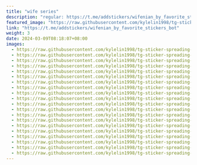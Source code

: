 ```yaml
---
title: "wife series"
description: "regular: https://t.me/addstickers/wifenian_by_favorite_stickers_bot"
featured_image: "https://raw.githubusercontent.com/kylelin1998/tg-sticker-spreading-worldwide-images/main/img/346372b3-68cf-4268-9808-1fde24237cbc.jpg"
link: "https://t.me/addstickers/wifenian_by_favorite_stickers_bot"
weight: 3
date: 2024-03-09T08:18:07+08:00
images:
  - https://raw.githubusercontent.com/kylelin1998/tg-sticker-spreading-worldwide-images/main/img/346372b3-68cf-4268-9808-1fde24237cbc.jpg
  - https://raw.githubusercontent.com/kylelin1998/tg-sticker-spreading-worldwide-images/main/img/f0638a80-3cbd-42af-b12e-1d33337563e0.jpg
  - https://raw.githubusercontent.com/kylelin1998/tg-sticker-spreading-worldwide-images/main/img/fca17e45-b4cf-4ddc-86fb-bbea2b8e9c0d.jpg
  - https://raw.githubusercontent.com/kylelin1998/tg-sticker-spreading-worldwide-images/main/img/d3ef35ef-3d9b-443b-943e-11eb7c88bc77.jpg
  - https://raw.githubusercontent.com/kylelin1998/tg-sticker-spreading-worldwide-images/main/img/c42e6e4d-15e9-41be-8d5f-4895c0aac1d7.jpg
  - https://raw.githubusercontent.com/kylelin1998/tg-sticker-spreading-worldwide-images/main/img/72ad8c1b-e988-4745-89e5-1bcf9e126731.jpg
  - https://raw.githubusercontent.com/kylelin1998/tg-sticker-spreading-worldwide-images/main/img/d770ff8c-19ff-4c95-855e-e46e9aba3a24.jpg
  - https://raw.githubusercontent.com/kylelin1998/tg-sticker-spreading-worldwide-images/main/img/16a00a31-da6c-4cac-8959-6ad5ae570127.jpg
  - https://raw.githubusercontent.com/kylelin1998/tg-sticker-spreading-worldwide-images/main/img/6a741aa6-850f-466b-9c95-133f4f413715.jpg
  - https://raw.githubusercontent.com/kylelin1998/tg-sticker-spreading-worldwide-images/main/img/9fc6dcea-167e-4658-bfd9-6e90630eb24e.jpg
  - https://raw.githubusercontent.com/kylelin1998/tg-sticker-spreading-worldwide-images/main/img/ff91b174-e4ae-4f9a-9786-3665d26147bc.jpg
  - https://raw.githubusercontent.com/kylelin1998/tg-sticker-spreading-worldwide-images/main/img/f0416bc5-3bed-460b-ac1c-5c2a9ff3dd1a.jpg
  - https://raw.githubusercontent.com/kylelin1998/tg-sticker-spreading-worldwide-images/main/img/c11df992-21db-441d-984f-597bb392e1da.jpg
  - https://raw.githubusercontent.com/kylelin1998/tg-sticker-spreading-worldwide-images/main/img/9f053f00-4659-41de-bca0-237d76e3d88d.jpg
  - https://raw.githubusercontent.com/kylelin1998/tg-sticker-spreading-worldwide-images/main/img/f7e7389f-ea49-484a-a323-fcc6539aec66.jpg
  - https://raw.githubusercontent.com/kylelin1998/tg-sticker-spreading-worldwide-images/main/img/03c0aceb-40d2-427f-874d-469fee53740a.jpg
  - https://raw.githubusercontent.com/kylelin1998/tg-sticker-spreading-worldwide-images/main/img/0c194316-2c60-451f-a01e-b89c24b383d9.jpg
  - https://raw.githubusercontent.com/kylelin1998/tg-sticker-spreading-worldwide-images/main/img/24b35e2a-d156-4e1a-afbd-e5ae10e5b0e6.jpg
  - https://raw.githubusercontent.com/kylelin1998/tg-sticker-spreading-worldwide-images/main/img/1737e334-48ad-4bc3-b8c9-c21c24634368.jpg
  - https://raw.githubusercontent.com/kylelin1998/tg-sticker-spreading-worldwide-images/main/img/827e80a5-7026-4b3f-b6e5-fdf4f2b37d07.jpg
---
```

